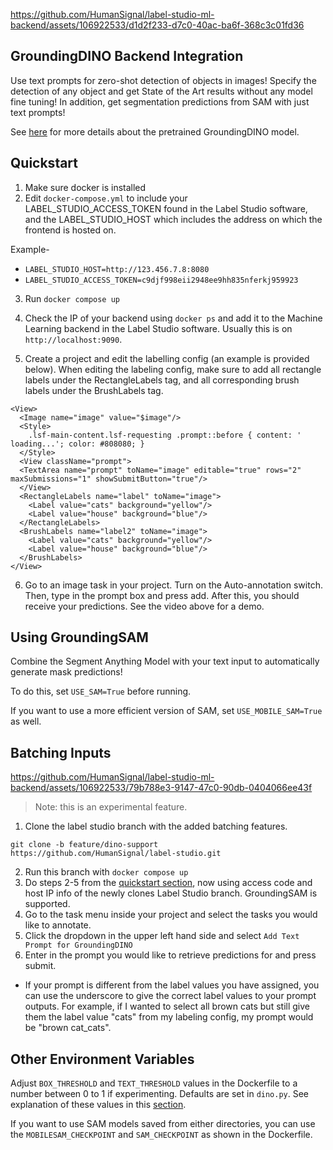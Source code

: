 https://github.com/HumanSignal/label-studio-ml-backend/assets/106922533/d1d2f233-d7c0-40ac-ba6f-368c3c01fd36



## GroundingDINO Backend Integration

Use text prompts for zero-shot detection of objects in images! Specify the detection of any object and get State of the Art results without any model fine tuning! In addition, get segmentation predictions from SAM with just text prompts!

See [here](https://github.com/IDEA-Research/GroundingDINO) for more details about the pretrained GroundingDINO model. 


## Quickstart

1. Make sure docker is installed
2. Edit `docker-compose.yml` to include your LABEL_STUDIO_ACCESS_TOKEN found in the Label Studio software, and the LABEL_STUDIO_HOST which includes the address on which the frontend is hosted on.

Example-
- `LABEL_STUDIO_HOST=http://123.456.7.8:8080`
- `LABEL_STUDIO_ACCESS_TOKEN=c9djf998eii2948ee9hh835nferkj959923`

3. Run `docker compose up`
4. Check the IP of your backend using `docker ps` and add it to the Machine Learning backend in the Label Studio software. Usually this is on `http://localhost:9090`.

5. Create a project and edit the labelling config (an example is provided below). When editing the labeling config, make sure to add all rectangle labels under the RectangleLabels tag, and all corresponding brush labels under the BrushLabels tag.

```
<View>
  <Image name="image" value="$image"/>
  <Style>
    .lsf-main-content.lsf-requesting .prompt::before { content: ' loading...'; color: #808080; }
  </Style>
  <View className="prompt">
  <TextArea name="prompt" toName="image" editable="true" rows="2" maxSubmissions="1" showSubmitButton="true"/>
  </View>
  <RectangleLabels name="label" toName="image">
    <Label value="cats" background="yellow"/>
    <Label value="house" background="blue"/>
  </RectangleLabels>
  <BrushLabels name="label2" toName="image">
    <Label value="cats" background="yellow"/>
    <Label value="house" background="blue"/>
  </BrushLabels>
</View>
```

6. Go to an image task in your project. Turn on the Auto-annotation switch. Then, type in the prompt box and press add. After this, you should receive your predictions. See the video above for a demo. 


## Using GroundingSAM

Combine the Segment Anything Model with your text input to automatically generate mask predictions! 

To do this, set `USE_SAM=True` before running. 

If you want to use a more efficient version of SAM, set `USE_MOBILE_SAM=True` as well.


## Batching Inputs

https://github.com/HumanSignal/label-studio-ml-backend/assets/106922533/79b788e3-9147-47c0-90db-0404066ee43f

> Note: this is an experimental feature.

1. Clone the label studio branch with the added batching features.

`git clone -b feature/dino-support https://github.com/HumanSignal/label-studio.git`

2. Run this branch with `docker compose up`
3. Do steps 2-5 from the [quickstart section](#quickstart), now using access code and host IP info of the newly clones Label Studio branch. GroundingSAM is supported.
4. Go to the task menu inside your project and select the tasks you would like to annotate.
5. Click the dropdown in the upper left hand side and select `Add Text Prompt for GroundingDINO`
6. Enter in the prompt you would like to retrieve predictions for and press submit.
- If your prompt is different from the label values you have assigned, you can use the underscore to give the correct label values to your prompt outputs. For example, if I wanted to select all brown cats but still give them the label value "cats" from my labeling config, my prompt would be "brown cat_cats".


## Other Environment Variables

Adjust `BOX_THRESHOLD` and `TEXT_THRESHOLD` values in the Dockerfile to a number between 0 to 1 if experimenting. Defaults are set in `dino.py`. See explanation of these values in this [section](https://github.com/IDEA-Research/GroundingDINO#star-explanationstips-for-grounding-dino-inputs-and-outputs).

If you want to use SAM models saved from either directories, you can use the `MOBILESAM_CHECKPOINT` and `SAM_CHECKPOINT` as shown in the Dockerfile.
